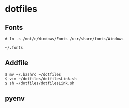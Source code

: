 # dotfiles

## Fonts

```
# ln -s /mnt/c/Windows/Fonts /usr/share/fonts/Windows
```

`~/.fonts`

## Addfile

```
$ mv ~/.bashrc ~/dotfiles
$ vim ~/dotfiles/dotfilesLink.sh
$ sh ~/dotfiles/dotfilesLink.sh
```

## pyenv

